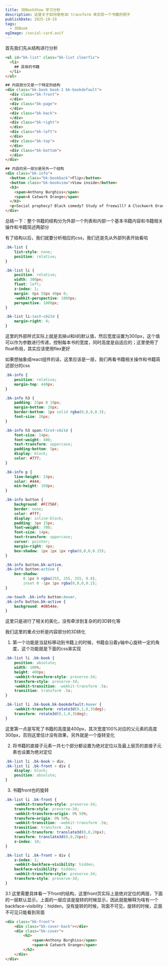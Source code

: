 ```yaml
---
title: 3DBookShow 学习分析
description: 这是关于如何使用3D transform 来实现一个书籍的例子
publishDate: 2025-10-19
tags:
  - 3DBook
ogImage: /social-card.avif
---
```

首先我们先从结构进行分析

```html
<ul id="bk-list" class="bk-list clearfix">
  <li>
    ## 具体的书籍
  </li>
</ul>

## 内容部分又是一个特定的结构
<div class="bk-book book-1 bk-bookdefault">
  <div class="bk-front">
  </div>
  <div class="bk-page">
  </div>
  <div class="bk-back">
  </div>
  <div class="bk-right">
  </div>
  <div class="bk-left">
  </div>
  <div class="bk-top">
  </div>
  <div class="bk-bottom">
  </div>
</div>

## 内容的另一部分是另外一个结构
<div class="bk-info">
  <button class="bk-bookback">Flip</button>
  <button class="bk-bookview">View inside</button>
  <h3>
	<span>Anthony Burghiss</span>
	<span>A Catwork Orange</span>
  </h3>
  <p>Social prophecy? Black comedy? Study of freewill? A Clockwork Orange is all of these. It is also a dazzling experiment in language, as Burghiss creates a new language - 'meow', the cat slang of a not-too-distant future.</p>
</div>
```



总结一下：整个书籍的结构分为外部一个列表和内部一个基本书籍内容和书籍相关操作和书籍简述两部分

有了结构以后，我们就要分析相应的css，我们还是先从外部列表开始看哈

```css
.bk-list {
	list-style: none;
	position: relative;
}

.bk-list li {
	position: relative;
	width: 300px;
	float: left;
	z-index: 1;
	margin: 0px 50px 40px 0;
	-webkit-perspective: 1800px;
	perspective: 1800px;
}

.bk-list li:last-child {
	margin-right: 0;
}
```

这里的外部样式实际上就是去掉ul和li的默认值，然后宽度设置为300px，这个值可以作为参数进行传递，控制每本书的宽度，同时高度是自适应的；这里使用了float布局，其实应该使用flex更好

如果想抽象成react组件的话，这里应该是一层，我们再看书籍相关操作和书籍简述部分的css

```css
.bk-info {
	position: relative;
	margin-top: 440px;
}

.bk-info h3 {
	padding: 25px 0 10px;
	margin-bottom: 20px;
	border-bottom: 1px solid rgba(0,0,0,0.3);
	font-size: 26px;
}

.bk-info h3 span:first-child {
	font-size: 14px;
	font-weight: 400;
	text-transform: uppercase;
	padding-bottom: 5px;
	display: block;
	color: #777;
}

.bk-info p {
	line-height: 24px;
	color: #444;
	min-height: 160px;
}

.bk-info button {
	background: #FC756F;
	border: none;
	color: #fff;
	display: inline-block;
	padding: 3px 15px;
	font-weight: 700;
	font-size: 14px;
	text-transform: uppercase;
	cursor: pointer;
	margin-right: 4px;
	box-shadow: 1px 1px 1px rgba(0,0,0,0.15);
}

.bk-info button.bk-active,
.bk-info button:active {
	box-shadow: 
		0 1px 0 rgba(255, 255, 255, 0.8), 
		inset 0 -1px 1px rgba(0,0,0,0.2);
}

.no-touch .bk-info button:hover,
.bk-info button.bk-active {
	background: #d0544e;
}
```

这里只是进行了相关的美化，没有牵涉到复杂的的3D转化等

我们这里的重点分析是内容部分的3D转化

1. 第一个功能是当鼠标移动到书籍上的时候，书籍会沿着y轴中心旋转一定的角度，这个功能就是下面的css来实现

```css
.bk-list li .bk-book {
	position: absolute;
	width: 100%;
	height: 400px;
	-webkit-transform-style: preserve-3d;
	transform-style: preserve-3d;
	-webkit-transition: -webkit-transform .5s;
	transition: transform .5s;
}

.bk-list li .bk-book.bk-bookdefault:hover {
	-webkit-transform: rotate3d(0,1,0,35deg);
	transform: rotate3d(0,1,0,35deg);
}
```

这里第一点是写死了书籍的高度是400px，其次宽度100%对应的父元素的高度300px，否则这里估计没有效果，另外就是一个旋转变化

2. 将书籍的直接子元素一共七个部分都设置为绝对定位以及最上层页的直接子元素也设置为绝对定位

```css
.bk-list li .bk-book > div,
.bk-list li .bk-front > div {
	display: block;
	position: absolute;
}
```

3. 书籍front也的旋转

```css
.bk-list li .bk-front {
	-webkit-transform-style: preserve-3d;
	transform-style: preserve-3d;
	-webkit-transform-origin: 0% 50%;
	transform-origin: 0% 50%;
	-webkit-transition: -webkit-transform .5s;
	transition: transform .5s;
	-webkit-transform: translate3d(0,0,20px);
	transform: translate3d(0,0,20px);
	z-index: 10;
}

.bk-list li .bk-front > div {
	z-index: 1;
	-webkit-backface-visibility: hidden;
	backface-visibility: hidden;
	-webkit-transform-style: preserve-3d;
	transform-style: preserve-3d;
}
```

  3.1 这里需要具体看一下front的结构，这里front页实际上是绝对定位的两层，下面的一层默认显示，上面的一层应该是旋转的时候显示，因此就能解释为啥有一个backface-visibility：hidden，没有旋转的时候，背面不可见，旋转的时候，正面不可见只能看到背面

```html
<div class="bk-front">
    <div class="bk-cover-back"></div>
    <div class="bk-cover">
        <h2>
            <span>Anthony Burghiss</span>
            <span>A Catwork Orange</span>
        </h2>
    </div>
</div>
```
